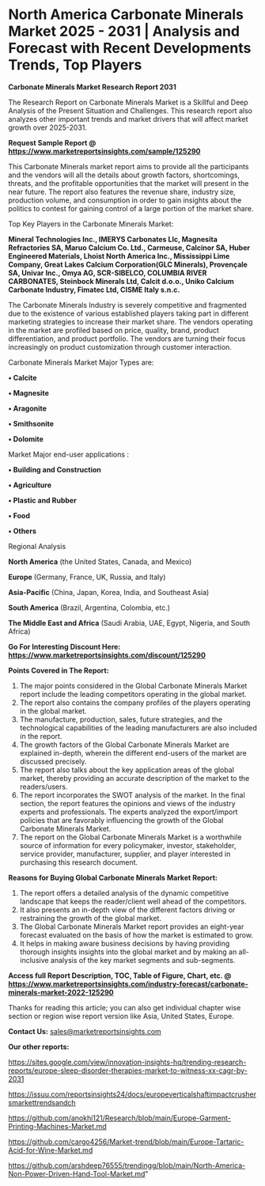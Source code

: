 # North America Carbonate Minerals Market 2025 - 2031 | Analysis and Forecast with Recent Developments Trends, Top Players

<strong>Carbonate Minerals Market Research Report 2031</strong>

The Research Report on Carbonate Minerals Market is a Skillful and Deep Analysis of the Present Situation and Challenges. This research report also analyzes other important trends and market drivers that will affect market growth over 2025-2031.

<strong>Request Sample Report @ <a href=https://www.marketreportsinsights.com/sample/125290>https://www.marketreportsinsights.com/sample/125290</a></strong>

This Carbonate Minerals market report aims to provide all the participants and the vendors will all the details about growth factors, shortcomings, threats, and the profitable opportunities that the market will present in the near future. The report also features the revenue share, industry size, production volume, and consumption in order to gain insights about the politics to contest for gaining control of a large portion of the market share.

Top Key Players in the Carbonate Minerals Market:

<strong>Mineral Technologies Inc., IMERYS Carbonates Llc, Magnesita Refractories SA, Maruo Calcium Co. Ltd., Carmeuse, Calcinor SA, Huber Engineered Materials, Lhoist North America Inc., Mississippi Lime Company, Great Lakes Calcium Corporation(GLC Minerals), Provençale SA, Univar Inc., Omya AG, SCR-SIBELCO, COLUMBIA RIVER CARBONATES, Steinbock Minerals Ltd, Calcit d.o.o., Uniko Calcium Carbonate Industry, Fimatec Ltd, CISME Italy s.n.c.</strong>

The Carbonate Minerals Industry is severely competitive and fragmented due to the existence of various established players taking part in different marketing strategies to increase their market share. The vendors operating in the market are profiled based on price, quality, brand, product differentiation, and product portfolio. The vendors are turning their focus increasingly on product customization through customer interaction.

Carbonate Minerals Market Major Types are:

<strong>• Calcite

• Magnesite

• Aragonite

• Smithsonite

• Dolomite</strong>

Market Major end-user applications :

<strong>• Building and Construction

• Agriculture

• Plastic and Rubber

• Food

• Others</strong>

Regional Analysis

</u><strong><b>North America</b></strong> (the United States, Canada, and Mexico)

<strong><b>Europe </b></strong>(Germany, France, UK, Russia, and Italy)

<strong><b>Asia-Pacific</b></strong> (China, Japan, Korea, India, and Southeast Asia)

<strong><b>South America</b></strong> (Brazil, Argentina, Colombia, etc.)

<strong><b>The Middle East and Africa</b></strong> (Saudi Arabia, UAE, Egypt, Nigeria, and South Africa)

<strong>Go For Interesting Discount Here: <a href=https://www.marketreportsinsights.com/discount/125290>https://www.marketreportsinsights.com/discount/125290</a></strong>

<strong>Points Covered in The Report:</strong>
<ol>
  <li>The major points considered in the Global Carbonate Minerals Market report include the leading competitors operating in the global market.</li>
  <li>The report also contains the company profiles of the players operating in the global market.</li>
  <li>The manufacture, production, sales, future strategies, and the technological capabilities of the leading manufacturers are also included in the report.</li>
  <li>The growth factors of the Global Carbonate Minerals Market are explained in-depth, wherein the different end-users of the market are discussed precisely.</li>
  <li>The report also talks about the key application areas of the global market, thereby providing an accurate description of the market to the readers/users.</li>
  <li>The report incorporates the SWOT analysis of the market. In the final section, the report features the opinions and views of the industry experts and professionals. The experts analyzed the export/import policies that are favorably influencing the growth of the Global Carbonate Minerals Market.</li>
  <li>The report on the Global Carbonate Minerals Market is a worthwhile source of information for every policymaker, investor, stakeholder, service provider, manufacturer, supplier, and player interested in purchasing this research document.</li>
</ol>
<strong>Reasons for Buying Global Carbonate Minerals Market Report:</strong>

<ol>
  <li>The report offers a detailed analysis of the dynamic competitive landscape that keeps the reader/client well ahead of the competitors.</li>
  <li>It also presents an in-depth view of the different factors driving or restraining the growth of the global market.</li>
  <li>The Global Carbonate Minerals Market report provides an eight-year forecast evaluated on the basis of how the market is estimated to grow.</li>
  <li>It helps in making aware business decisions by having providing thorough insights insights into the global market and by making an all-inclusive analysis of the key market segments and sub-segments.</li>
</ol>
<strong>Access full Report Description, TOC, Table of Figure, Chart, etc. @ <a href=https://www.marketreportsinsights.com/industry-forecast/carbonate-minerals-market-2022-125290>https://www.marketreportsinsights.com/industry-forecast/carbonate-minerals-market-2022-125290</a></strong>


Thanks for reading this article; you can also get individual chapter wise section or region wise report version like Asia, United States, Europe.

<strong>Contact Us:</strong>
sales@marketreportsinsights.com

<strong>Our other reports:</strong>

<a href=https://sites.google.com/view/innovation-insights-hq/trending-research-reports/europe-sleep-disorder-therapies-market-to-witness-xx-cagr-by-2031>https://sites.google.com/view/innovation-insights-hq/trending-research-reports/europe-sleep-disorder-therapies-market-to-witness-xx-cagr-by-2031</a>

<a href=https://issuu.com/reportsinsights24/docs/europeverticalshaftimpactcrushersmarkettrendsandch>https://issuu.com/reportsinsights24/docs/europeverticalshaftimpactcrushersmarkettrendsandch</a>

<a href=https://github.com/anokhi121/Research/blob/main/Europe-Garment-Printing-Machines-Market.md>https://github.com/anokhi121/Research/blob/main/Europe-Garment-Printing-Machines-Market.md</a>

<a href=https://github.com/cargo4256/Market-trend/blob/main/Europe-Tartaric-Acid-for-Wine-Market.md>https://github.com/cargo4256/Market-trend/blob/main/Europe-Tartaric-Acid-for-Wine-Market.md</a>

<a href=https://github.com/arshdeep76555/trendingg/blob/main/North-America-Non-Power-Driven-Hand-Tool-Market.md>https://github.com/arshdeep76555/trendingg/blob/main/North-America-Non-Power-Driven-Hand-Tool-Market.md</a>"
